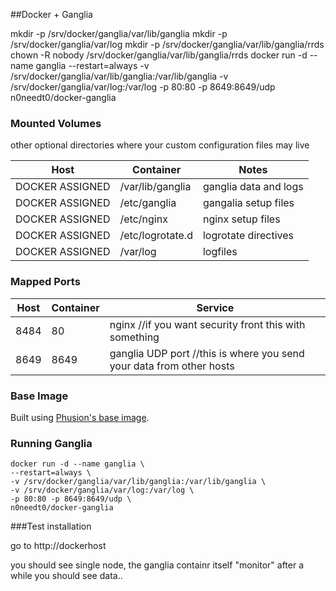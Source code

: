 ##Docker + Ganglia

mkdir -p /srv/docker/ganglia/var/lib/ganglia
mkdir -p /srv/docker/ganglia/var/log
mkdir -p /srv/docker/ganglia/var/lib/ganglia/rrds
chown -R nobody /srv/docker/ganglia/var/lib/ganglia/rrds
docker run -d --name ganglia --restart=always -v /srv/docker/ganglia/var/lib/ganglia:/var/lib/ganglia -v /srv/docker/ganglia/var/log:/var/log -p 80:80 -p 8649:8649/udp n0needt0/docker-ganglia

### Mounted Volumes
other optional directories where your custom configuration files may live

Host              | Container                  | Notes
----------------- | -------------------------- | -------------------------------
DOCKER ASSIGNED   | /var/lib/ganglia           | ganglia data and logs
DOCKER ASSIGNED   | /etc/ganglia               | gangalia setup files
DOCKER ASSIGNED   | /etc/nginx                 | nginx setup files
DOCKER ASSIGNED   | /etc/logrotate.d           | logrotate directives
DOCKER ASSIGNED   | /var/log                   | logfiles

### Mapped Ports

Host | Container | Service
---- | --------- | ---------------------------------------------------------------------------
8484 | 80        | nginx //if you want security front this with something
8649 | 8649      | ganglia UDP port //this is where you send your data from other hosts

### Base Image

Built using [Phusion's base image](https://github.com/phusion/baseimage-docker).

### Running Ganglia

```
docker run -d --name ganglia \
--restart=always \
-v /srv/docker/ganglia/var/lib/ganglia:/var/lib/ganglia \
-v /srv/docker/ganglia/var/log:/var/log \
-p 80:80 -p 8649:8649/udp \
n0needt0/docker-ganglia
```

###Test installation

go to http://dockerhost


you should see single node, the ganglia containr itself "monitor"
after a while you should see data..

